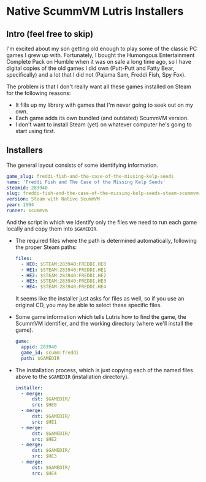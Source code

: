Native ScummVM Lutris Installers
================================

Intro (feel free to skip)
-------------------------

I'm excited about my son getting old enough to play some of the classic
PC games I grew up with. Fortunately, I bought the Humongous
Entertainment Complete Pack on Humble when it was on sale a long time ago, so I
have digital copies of the old games I did own (Putt-Putt and Fatty Bear,
specifically) and a lot that I did not (Pajama Sam, Freddi Fish, Spy Fox).

The problem is that I don't really want all these games installed on Steam for
the following reasons:

* It fills up my library with games that I'm never going to seek out on my own.
* Each game adds its own bundled (and outdated) ScummVM version.
* I don't want to install Steam (yet) on whatever computer he's going to start using
  first.

Installers
----------

The general layout consists of some identifying information.

```yaml
game_slug: freddi-fish-and-the-case-of-the-missing-kelp-seeds
name: 'Freddi Fish and The Case of the Missing Kelp Seeds'
steamid: 283940
slug: freddi-fish-and-the-case-of-the-missing-kelp-seeds-steam-scummvm-native
version: Steam with Native ScummVM
year: 1994
runner: scummvm
  ```
And the script in which we identify only the files we need to run each game
locally and copy them into `$GAMEDIR`.

* The required files where the path is determined automatically, following the
  proper Steam paths:

  ```yaml
  files:
    - HE0: $STEAM:283940:FREDDI.HE0
    - HE1: $STEAM:283940:FREDDI.HE1
    - HE2: $STEAM:283940:FREDDI.HE2
    - HE3: $STEAM:283940:FREDDI.HE3
    - HE4: $STEAM:283940:FREDDI.HE4
  ```

  It seems like the installer just asks for files as well, so if you use an
  original CD, you may be able to select these specific files.

* Some game information which tells Lutris how to find the game, the ScummVM
  identifier, and the working directory (where we'll install the game).

  ```yaml
  game:
    appid: 283940
    game_id: scumm:freddi
    path: $GAMEDIR
  ```

* The installation process, which is just copying each of the named files above
  to the `$GAMEDIR` (installation directory).

  ```yaml
  installer:
    - merge:
        dst: $GAMEDIR/
        src: $HE0
    - merge:
        dst: $GAMEDIR/
        src: $HE1
    - merge:
        dst: $GAMEDIR/
        src: $HE2
    - merge:
        dst: $GAMEDIR/
        src: $HE3
    - merge:
        dst: $GAMEDIR/
        src: $HE4
  ```
